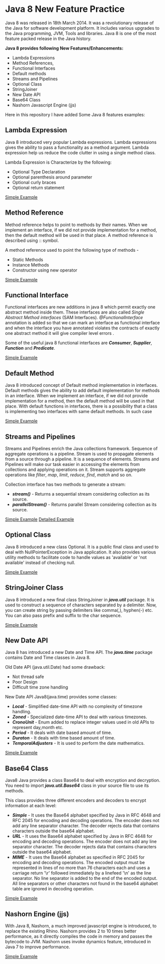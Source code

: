 # Java 8 New Feature Practice
Java 8 was released in 18th March 2014. It was a revolutionary release of the Java for software development platform. It includes various upgrades to the Java programming, JVM, Tools and libraries. Java 8 is one of the most feature packed release in the Java history.

**Java 8 provides following New Features/Enhancements:**
 - Lambda Expressions
 - Method References,
 - Functional Interfaces
 - Default methods
 - Streams and Pipelines
 - Optional Class
 - StringJoiner
 - New Date API
 - Base64 Class
 - Nashorn Javascript Engine (jjs)

Here in this repository I have added Some Java 8 features examples: 

## Lambda Expression
Java 8 introduced very popular Lambda expressions. Lambda expressions gives the ability to pass a functionality as a method argument. Lambda expression help us reduce the code clutter in using a single method class.
  
Lambda Expression is Characterize by the following:
   - Optional Type Declaration
   - Optional parenthesis around parameter
   - Optional curly braces
   - Optional return statement

[Simple Example](https://github.com/kkv4all/java-8-practice/blob/master/src/com/java8/features/lambdaexp/LambdaExpression.java)

## Method Reference
Method reference helps to point to methods by their names. When we implement an interface, if we did not provide implementation for a method, then the default method will be used in that place. A method reference is described using :: symbol.

A method reference used to point the following type of methods - 
   - Static Methods 
   - Instance Methods
   - Constructor using new operator

[Simple Example](https://github.com/kkv4all/java-8-practice/blob/master/src/com/java8/features/methodref/MethodReference.java)

## Functional Interface
Functional interfaces are new additions in java 8 which permit exactly one abstract method inside them. These interfaces are also called _Single Abstract Method interfaces_ (SAM Interfaces). _@FunctionalInterface_ annotation is added so that we can mark an interface as functional interface and when the interface you have annotated violates the contracts of exactly one abstract method it will give compiler level errors .
 
Some of the useful java 8 functional interfaces are _**Consumer**_, _**Supplier**_, _**Function**_ and _**Predicate**_.

[Simple Example](https://github.com/kkv4all/java-8-practice/blob/master/src/com/java8/features/func_interface/FunctionalInterfaceTest.java)

## Default Method
Java 8 introduced concept of Default method implementation in interfaces. Default methods gives the ability to add default implementation for methods in an interface. When we implement an interface, if we did not provide implementation for a method, then the default method will be used in that place.
With default functions in interfaces, there is a possibility that a class is implementing two interfaces with same default methods. In such case 

[Simple Example](https://github.com/kkv4all/java-8-practice/blob/master/src/com/java8/features/func_interface/FunctionalInterfaceTest.java)

## Streams and Pipelines
Streams and Pipelines enrich the Java collections framework. Sequence of aggregate operations is a pipeline. Stream is used to propagate elements from a source through a pipeline. It is a sequence of elements. Streams and Pipelines will make our task easier in accessing the elements from collections and applying operations on it.
Stream supports aggregate operations like _filter_, _map_, _limit_, _reduce_, _find_, _match_ and so on.

Collection interface has two methods to generate a stream:
 - _**stream()**_ - Returns a sequential stream considering collection as its source.
 - _**parallelStream()**_ - Returns  parallel Stream considering collection as its source.

[Simple Example](https://github.com/kkv4all/java-8-practice/blob/master/src/com/java8/features/streams/Stream.java)
[Detailed Example](https://github.com/kkv4all/java-8-practice/blob/master/src/com/java8/advanced/streams/StreamsPractice.java)

## Optional Class
Java 8 introduced a new class Optional. It is a public final class and used to deal with NullPointerException in Java application. It also provides various utility methods to facilitate code to handle values as 'available' or 'not available' instead of checking null.
 
[Simple Example](https://github.com/kkv4all/java-8-practice/blob/master/src/com/java8/features/optional/OptionTest.java)

## StringJoiner Class
Java 8 introduced a new final class StringJoiner in _**java.util**_ package. It is used to construct a sequence of characters separated by a delimiter. Now, you can create string by passing delimiters like comma(,), hyphen(-) etc. You can also pass prefix and suffix to the char sequence.

[Simple Example](https://github.com/kkv4all/java-8-practice/blob/master/src/com/java8/features/stringjoiner/StringJoinerTest.java)

## New Date API
Java 8 has introduced a new Date and Time API. The _**java.time**_ package contains Date and Time classes in Java 8.

Old Date API (java.util.Date) had some drawback:
 - Not thread safe
 - Poor Design
 - Difficult time zone handling

New Date API Java8(java.time) provides some classes:
 - _**Local**_ - Simplified date-time API with no complexity of timezone handling.
 - _**Zoned**_ - Specialized date-time API to deal with various timezones.
 - _**CronoUnit**_ - Enum added to replace integer values used in old APIs to represent day,month etc.
 - _**Period**_ - It deals with date based amount of time.
 - _**Duraton**_ - It deals with time based amount of time.
 - _**TemporalAdjusters**_ - It is used to perform the date mathematics.

[Simple Example](https://github.com/kkv4all/java-8-practice/blob/master/src/com/java8/features/datetimeapi/DateTimeAPI.java)

## Base64 Class
Java8 Java provides a class Base64 to deal with encryption and decryption. You need to import _**java.util.Base64**_ class in your source file to use its methods.

This class provides three different encoders and decoders to encrypt information at each level:
 - _**Simple**_ - It uses the Base64 alphabet specified by Java in RFC 4648 and RFC 2045 for encoding and decoding operations. The encoder does not add any line separator character. The decoder rejects data that contains characters outside the base64 alphabet.
 - _**URL**_ - It uses the Base64 alphabet specified by Java in RFC 4648 for encoding and decoding operations. The encoder does not add any line separator character. The decoder rejects data that contains characters outside the base64 alphabet.
 - _**MIME**_ - It uses the Base64 alphabet as specified in RFC 2045 for encoding and decoding operations. The encoded output must be represented in lines of no more than 76 characters each and uses a carriage return '\r' followed immediately by a linefeed '\n' as the line separator. No line separator is added to the end of the encoded output. All line separators or other characters not found in the base64 alphabet table are ignored in decoding operation.
 
[Simple Example](https://github.com/kkv4all/java-8-practice/blob/master/src/com/java8/features/base64/Base64Test.java)

## Nashorn Engine (jjs)
With Java 8, Nashorn, a much improved javascript engine is introduced, to replace the existing Rhino. Nashorn provides 2 to 10 times better performance, as it directly compiles the code in memory and passes the bytecode to JVM. Nashorn uses invoke dynamics feature, introduced in Java 7 to improve performance.

[Simple Example](https://github.com/kkv4all/java-8-practice/tree/master/src/com/java8/features/nashorn)
